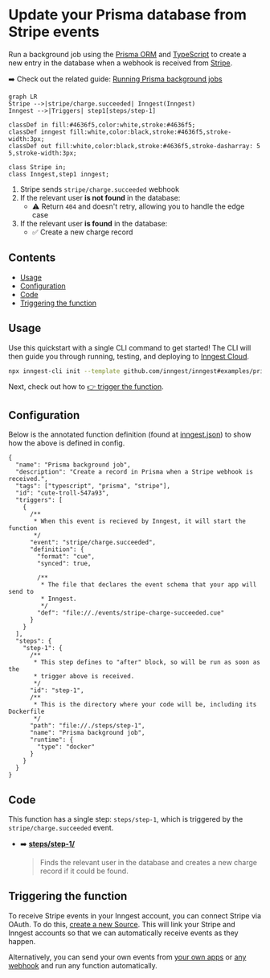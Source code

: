# Update your Prisma database from Stripe events

<!-- Insert a short summary of the function. It should be no longer than a single paragraph -->
Run a background job using the [Prisma ORM](https://www.prisma.io/) and [TypeScript](https://www.typescriptlang.org/) to create a new entry in the database when a webhook is received from [Stripe](https://stripe.com/).

➡️ Check out the related guide: [Running Prisma background jobs](https://www.inngest.com/docs/guides/prisma-background-jobs)

<!-- Define a flowchart to visually show how the function will work -->
<!-- https://mermaid.live/ is a great tool for this, and docs are at https://mermaid-js.github.io/mermaid/#/flowchart -->
```mermaid
graph LR
Stripe -->|stripe/charge.succeeded| Inngest(Inngest)
Inngest -->|Triggers| step1[steps/step-1]

classDef in fill:#4636f5,color:white,stroke:#4636f5;
classDef inngest fill:white,color:black,stroke:#4636f5,stroke-width:3px;
classDef out fill:white,color:black,stroke:#4636f5,stroke-dasharray: 5 5,stroke-width:3px;

class Stripe in;
class Inngest,step1 inngest;
```

1. Stripe sends `stripe/charge.succeeded` webhook
2. If the relevant user **is not found** in the database:
   - ⚠️ Return `404` and doesn't retry, allowing you to handle the edge case
3. If the relevant user **is found** in the database:
   - ✅ Create a new charge record

<!-- To go along with the visual diagram, you can optionally add some numbered steps here to show the same flow -->
<!-- This may not always be required or appropriate, e.g. if there are some async actions happening -->

## Contents

<!-- A table of contents for your example, covering a few key areas -->
- [Usage](#usage)
- [Configuration](#configuration)
- [Code](#code)
- [Triggering the function](#triggering-the-function)

## Usage

<!-- A quick view of how to get started with the template. -->
<!-- The CLI can guide them -->
Use this quickstart with a single CLI command to get started! The CLI will then guide you through running, testing, and deploying to [Inngest Cloud](https//inngest.com/sign-up?ref=github-example).

```sh
npx inngest-cli init --template github.com/inngest/inngest#examples/prisma-typescript-function
```

Next, check out how to [👉 trigger the function](#triggering-the-function).

## Configuration

<!-- An annotated version of the `inngest.json|cue` file to help the user firm up the understanding of how the config works.-->

Below is the annotated function definition (found at [inngest.json](inngest.json)) to show how the above is defined in config.

```jsonc
{
  "name": "Prisma background job",
  "description": "Create a record in Prisma when a Stripe webhook is received.",
  "tags": ["typescript", "prisma", "stripe"],
  "id": "cute-troll-547a93",
  "triggers": [
    {
      /**
       * When this event is recieved by Inngest, it will start the function
       */
      "event": "stripe/charge.succeeded",
      "definition": {
        "format": "cue",
        "synced": true,

        /**
         * The file that declares the event schema that your app will send to
         * Inngest.
         */
        "def": "file://./events/stripe-charge-succeeded.cue"
      }
    }
  ],
  "steps": {
    "step-1": {
      /**
       * This step defines to "after" block, so will be run as soon as the
       * trigger above is received.
       */
      "id": "step-1",
      /**
       * This is the directory where your code will be, including its Dockerfile
       */
      "path": "file://./steps/step-1",
      "name": "Prisma background job",
      "runtime": {
        "type": "docker"
      }
    }
  }
}

```

## Code

This function has a single step: `steps/step-1`, which is triggered by the `stripe/charge.succeeded` event.

<!-- A brief summary of where to find the various steps in the code and any other interesting configuration -->
- ➡️ [**steps/step-1/**](steps/step-1)
  > Finds the relevant user in the database and creates a new charge record if it could be found.

## Triggering the function

<!-- Instructions for how the user should trigger the function from their infrastructure (or source) -->

To receive Stripe events in your Inngest account, you can connect Stripe via OAuth. To do this, [create a new Source](https://app.inngest.com/sources/new#Stripe). This will link your Stripe and Inngest accounts so that we can automatically receive events as they happen.

Alternatively, you can send your own events from [your own apps](https://www.inngest.com/docs/sending-data-via-inngest-sdks) or [any webhook](https://www.inngest.com/docs/event-webhooks) and run any function automatically.
